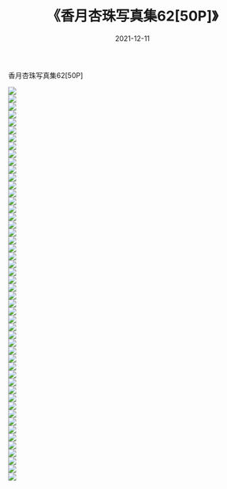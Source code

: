 ﻿---
layout: post
title:  《香月杏珠写真集62[50P]》
date:   2021-12-11
img: http://img.660000.xyz/Sharelink/性感/2021/香月杏珠写真集62[50P]/000.jpg
categories: [美女, 清纯, 唯美]
---

香月杏珠写真集62[50P]

  ![](http://img.660000.xyz/Sharelink/性感/2021/香月杏珠写真集62[50P]/001.jpg) <br> ![](http://img.660000.xyz/Sharelink/性感/2021/香月杏珠写真集62[50P]/002.jpg) <br> ![](http://img.660000.xyz/Sharelink/性感/2021/香月杏珠写真集62[50P]/003.jpg) <br> ![](http://img.660000.xyz/Sharelink/性感/2021/香月杏珠写真集62[50P]/004.jpg) <br> ![](http://img.660000.xyz/Sharelink/性感/2021/香月杏珠写真集62[50P]/005.jpg) <br> ![](http://img.660000.xyz/Sharelink/性感/2021/香月杏珠写真集62[50P]/006.jpg) <br> ![](http://img.660000.xyz/Sharelink/性感/2021/香月杏珠写真集62[50P]/007.jpg) <br> ![](http://img.660000.xyz/Sharelink/性感/2021/香月杏珠写真集62[50P]/008.jpg) <br> ![](http://img.660000.xyz/Sharelink/性感/2021/香月杏珠写真集62[50P]/009.jpg) <br> ![](http://img.660000.xyz/Sharelink/性感/2021/香月杏珠写真集62[50P]/010.jpg) <br> ![](http://img.660000.xyz/Sharelink/性感/2021/香月杏珠写真集62[50P]/011.jpg) <br> ![](http://img.660000.xyz/Sharelink/性感/2021/香月杏珠写真集62[50P]/012.jpg) <br> ![](http://img.660000.xyz/Sharelink/性感/2021/香月杏珠写真集62[50P]/013.jpg) <br> ![](http://img.660000.xyz/Sharelink/性感/2021/香月杏珠写真集62[50P]/014.jpg) <br> ![](http://img.660000.xyz/Sharelink/性感/2021/香月杏珠写真集62[50P]/015.jpg) <br> ![](http://img.660000.xyz/Sharelink/性感/2021/香月杏珠写真集62[50P]/016.jpg) <br> ![](http://img.660000.xyz/Sharelink/性感/2021/香月杏珠写真集62[50P]/017.jpg) <br> ![](http://img.660000.xyz/Sharelink/性感/2021/香月杏珠写真集62[50P]/018.jpg) <br> ![](http://img.660000.xyz/Sharelink/性感/2021/香月杏珠写真集62[50P]/019.jpg) <br> ![](http://img.660000.xyz/Sharelink/性感/2021/香月杏珠写真集62[50P]/020.jpg) <br> ![](http://img.660000.xyz/Sharelink/性感/2021/香月杏珠写真集62[50P]/021.jpg) <br> ![](http://img.660000.xyz/Sharelink/性感/2021/香月杏珠写真集62[50P]/022.jpg) <br> ![](http://img.660000.xyz/Sharelink/性感/2021/香月杏珠写真集62[50P]/023.jpg) <br> ![](http://img.660000.xyz/Sharelink/性感/2021/香月杏珠写真集62[50P]/024.jpg) <br> ![](http://img.660000.xyz/Sharelink/性感/2021/香月杏珠写真集62[50P]/025.jpg) <br> ![](http://img.660000.xyz/Sharelink/性感/2021/香月杏珠写真集62[50P]/026.jpg) <br> ![](http://img.660000.xyz/Sharelink/性感/2021/香月杏珠写真集62[50P]/027.jpg) <br> ![](http://img.660000.xyz/Sharelink/性感/2021/香月杏珠写真集62[50P]/028.jpg) <br> ![](http://img.660000.xyz/Sharelink/性感/2021/香月杏珠写真集62[50P]/029.jpg) <br> ![](http://img.660000.xyz/Sharelink/性感/2021/香月杏珠写真集62[50P]/030.jpg) <br> ![](http://img.660000.xyz/Sharelink/性感/2021/香月杏珠写真集62[50P]/031.jpg) <br> ![](http://img.660000.xyz/Sharelink/性感/2021/香月杏珠写真集62[50P]/032.jpg) <br> ![](http://img.660000.xyz/Sharelink/性感/2021/香月杏珠写真集62[50P]/033.jpg) <br> ![](http://img.660000.xyz/Sharelink/性感/2021/香月杏珠写真集62[50P]/034.jpg) <br> ![](http://img.660000.xyz/Sharelink/性感/2021/香月杏珠写真集62[50P]/035.jpg) <br> ![](http://img.660000.xyz/Sharelink/性感/2021/香月杏珠写真集62[50P]/036.jpg) <br> ![](http://img.660000.xyz/Sharelink/性感/2021/香月杏珠写真集62[50P]/037.jpg) <br> ![](http://img.660000.xyz/Sharelink/性感/2021/香月杏珠写真集62[50P]/038.jpg) <br> ![](http://img.660000.xyz/Sharelink/性感/2021/香月杏珠写真集62[50P]/039.jpg) <br> ![](http://img.660000.xyz/Sharelink/性感/2021/香月杏珠写真集62[50P]/040.jpg) <br> ![](http://img.660000.xyz/Sharelink/性感/2021/香月杏珠写真集62[50P]/041.jpg) <br> ![](http://img.660000.xyz/Sharelink/性感/2021/香月杏珠写真集62[50P]/042.jpg) <br> ![](http://img.660000.xyz/Sharelink/性感/2021/香月杏珠写真集62[50P]/043.jpg) <br> ![](http://img.660000.xyz/Sharelink/性感/2021/香月杏珠写真集62[50P]/044.jpg) <br> ![](http://img.660000.xyz/Sharelink/性感/2021/香月杏珠写真集62[50P]/045.jpg) <br> ![](http://img.660000.xyz/Sharelink/性感/2021/香月杏珠写真集62[50P]/046.jpg) <br> ![](http://img.660000.xyz/Sharelink/性感/2021/香月杏珠写真集62[50P]/047.jpg) <br> ![](http://img.660000.xyz/Sharelink/性感/2021/香月杏珠写真集62[50P]/048.jpg) <br> ![](http://img.660000.xyz/Sharelink/性感/2021/香月杏珠写真集62[50P]/049.jpg) <br> ![](http://img.660000.xyz/Sharelink/性感/2021/香月杏珠写真集62[50P]/050.jpg) <br>